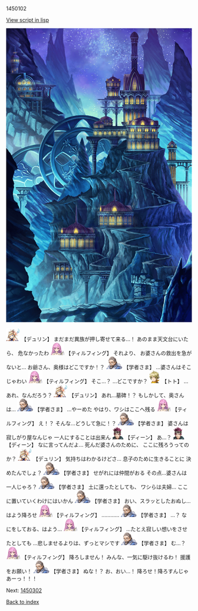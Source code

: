 1450102

[View script in lisp](../scripts/1450102.txt)

![004_observatory.png](../images/backgrounds/004_observatory.png)

<img src="../images/units/0.png" alt="0.png" height="34"/>
【デュリン】
まだまだ異族が押し寄せて来る…！
あのまま天文台にいたら、
危なかったわ

<img src="../images/units/24.png" alt="24.png" height="34"/>
【ティルフィング】
それより、
お婆さんの救出を急がないと…
お爺さん、奥様はどこですか！？

<img src="../images/units/7.png" alt="7.png" height="34"/>
【学者さま】
…婆さんはそこじゃわい

<img src="../images/units/24.png" alt="24.png" height="34"/>
【ティルフィング】
そこ…？
…どこですか？

<img src="../images/units/4.png" alt="4.png" height="34"/>
【トト】
…あれ、なんだろう？

<img src="../images/units/0.png" alt="0.png" height="34"/>
【デュリン】
あれ…墓碑！？
もしかして、奥さんは…

<img src="../images/units/7.png" alt="7.png" height="34"/>
【学者さま】
…やーめた
やはり、ワシはここへ残る

<img src="../images/units/24.png" alt="24.png" height="34"/>
【ティルフィング】
え！？
そんな…どうして急に！？

<img src="../images/units/7.png" alt="7.png" height="34"/>
【学者さま】
婆さんは寂しがり屋なんじゃ
一人にすることは出来ん

<img src="../images/units/6.png" alt="6.png" height="34"/>
【ディーン】
あ…？

<img src="../images/units/6.png" alt="6.png" height="34"/>
【ディーン】
なに言ってんだよ…
死んだ婆さんのために、
ここに残ろうってのか？

<img src="../images/units/0.png" alt="0.png" height="34"/>
【デュリン】
気持ちはわかるけどさ…
息子のために生きることに
決めたんでしょ？

<img src="../images/units/7.png" alt="7.png" height="34"/>
【学者さま】
せがれには仲間がおる
その点…婆さんは一人じゃろ？

<img src="../images/units/7.png" alt="7.png" height="34"/>
【学者さま】
土に還ったとしても、
ワシらは夫婦…
ここに置いていくわけにはいかん

<img src="../images/units/7.png" alt="7.png" height="34"/>
【学者さま】
おい、スラッとしたおぬし…
はよう降ろせ

<img src="../images/units/24.png" alt="24.png" height="34"/>
【ティルフィング】
…………

<img src="../images/units/7.png" alt="7.png" height="34"/>
【学者さま】
…？
なにをしておる、はよう…

<img src="../images/units/24.png" alt="24.png" height="34"/>
【ティルフィング】
…たとえ寂しい想いをさせたとしても
…悲しませるよりは、ずっとマシです

<img src="../images/units/7.png" alt="7.png" height="34"/>
【学者さま】
む…？

<img src="../images/units/24.png" alt="24.png" height="34"/>
【ティルフィング】
降ろしません！
みんな、一気に駆け抜けるわ！
援護をお願い！

<img src="../images/units/7.png" alt="7.png" height="34"/>
【学者さま】
ぬな！？
お、おい…！
降ろせ！降ろすんじゃあーっ！！！

Next: [1450302](1450302.md)

[Back to index](index.md)
